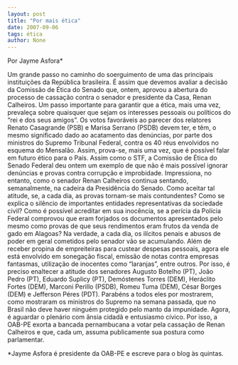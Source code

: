 ```yaml
---
layout: post
title: "Por mais ética"
date: 2007-09-06
tags: ética
author: None
---
```

Por Jayme Asfora* 

Um grande passo no caminho do soerguimento de uma das principais institui&ccedil;&otilde;es da Rep&uacute;blica brasileira. &Eacute; assim que devemos avaliar a decis&atilde;o da Comiss&atilde;o de &Eacute;tica do Senado que, ontem, aprovou a abertura do processo de cassa&ccedil;&atilde;o contra o senador e presidente da Casa, Renan Calheiros. Um passo importante para garantir que a &eacute;tica, mais uma vez, prevale&ccedil;a sobre quaisquer que sejam os interesses pessoais ou pol&iacute;ticos do &ldquo;rei e dos seus amigos&rdquo;. 
Os votos favor&aacute;veis ao parecer dos relatores Renato Casagrande (PSB) e Marisa Serrano (PSDB) devem ter, e t&ecirc;m, o mesmo significado dado ao acatamento das den&uacute;ncias, por parte dos ministros do Supremo Tribunal Federal, contra os 40 r&eacute;us envolvidos no esquema do Mensal&atilde;o. Assim, prova-se, mais uma vez, que &eacute; poss&iacute;vel falar em futuro &eacute;tico para o Pa&iacute;s. Assim como o STF, a Comiss&atilde;o de &Eacute;tica do Senado Federal deu ontem um exemplo de que n&atilde;o &eacute; mais poss&iacute;vel ignorar den&uacute;ncias e provas contra corrup&ccedil;&atilde;o e improbidade. 
Impressiona, no entanto, como o senador Renan Calheiros continua sentando, semanalmente, na cadeira da Presid&ecirc;ncia do Senado. Como aceitar tal atitude, se, a cada dia, as provas tornam-se mais contundentes? Como se explica o sil&ecirc;ncio de importantes entidades representativas da sociedade civil? Como &eacute; poss&iacute;vel acreditar em sua inoc&ecirc;ncia, se a per&iacute;cia da Pol&iacute;cia Federal comprovou que eram forjados os documentos apresentados pelo mesmo como provas de que seus rendimentos eram frutos da venda de gado em Alagoas? 
Na verdade, a cada dia, os il&iacute;citos penais e abusos de poder em geral cometidos pelo senador v&atilde;o se acumulando. Al&eacute;m de receber propina de empreiteiras para custear despesas pessoais, agora ele est&aacute; envolvido em sonega&ccedil;&atilde;o fiscal, emiss&atilde;o de notas contra empresas fantasmas, utiliza&ccedil;&atilde;o de inocentes como &ldquo;laranjas&rdquo;, entre outros. Por isso, &eacute; preciso enaltecer a atitude dos senadores Augusto Botelho (PT), Jo&atilde;o Pedro (PT), Eduardo Suplicy (PT), Dem&oacute;stenes Torres (DEM), Her&aacute;clito Fortes (DEM), Marconi Perillo (PSDB), Romeu Tuma (DEM), C&eacute;sar Borges (DEM) e Jefferson P&eacute;res (PDT). Parab&eacute;ns a todos eles por mostrarem, como mostraram os ministros do Supremo na semana passada, que no Brasil n&atilde;o deve haver ningu&eacute;m protegido pelo manto da impunidade. 
Agora, &eacute; aguardar o plen&aacute;rio com &acirc;nsia cidad&atilde; e entusiasmo c&iacute;vico. Por isso, a OAB-PE exorta a bancada pernambucana a votar pela cassa&ccedil;&atilde;o de Renan Calheiros e que, cada um, assuma publicamente sua postura como parlamentar. 

*Jayme Asfora &eacute; presidente da OAB-PE e escreve para o blog &agrave;s quintas. 